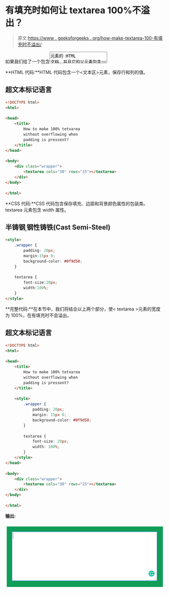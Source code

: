 # 有填充时如何让 textarea 100%不溢出？

> 原文:[https://www . geeksforgeeks . org/how-make-textarea-100-有填充时不溢出/](https://www.geeksforgeeks.org/how-to-make-textarea-100-without-overflow-when-padding-is-present/)

如果我们给了一个包含<textarea>元素的 HTML 文档，并且它的父元素包含一些填充，那么如何使文本区域宽度达到 100%。textarea 包含。<br/>想法是用类名“wrapper”创建一个 div。在< div >元素中，我们创建了一个具有一定列数和行数的文本区域。在这种情况下，分别是 30 和 15。之后，我们将 width 属性设置为 100%，使 textarea 宽度为 100%。</textarea>

**HTML 代码:**HTML 代码包含一个<文本区>元素，保存行和列的值。

## 超文本标记语言

```html
<!DOCTYPE html>
<html>

<head>
    <title>
        How to make 100% tetxarea
        without overflowing when
        padding is pressent?
    </title>
</head>

<body>
    <div class="wrapper">
        <textarea cols="30" rows="15"></textarea>
    </div>
</body>

</html>
```

**CSS 代码:**CSS 代码包含保存填充、边距和背景颜色属性的包装类。textarea 元素包含 width 属性。

## 半铸钢ˌ钢性铸铁(Cast Semi-Steel)

```html
<style>
    .wrapper {
        padding: 20px;
        margin:15px 0;
        background-color: #0f9d58;
    }

    textarea {
        font-size:20px;
        width:100%;
    }
</style>
```

**完整代码:**在本节中，我们将结合以上两个部分，使< textarea >元素的宽度为 100%，在有填充时不会溢出。

## 超文本标记语言

```html
<!DOCTYPE html>
<html>

<head>
    <title>
        How to make 100% tetxarea
        without overflowing when
        padding is pressent?
    </title>

    <style>
        .wrapper {
            padding: 20px;
            margin: 15px 0;
            background-color: #0f9d58;
        }

        textarea {
            font-size: 20px;
            width: 100%;
        }
    </style>
</head>

<body>
    <div class="wrapper">
        <textarea cols="30" rows="15"></textarea>
    </div>
</body>

</html>
```

**输出:**

![](img/72379be0fc7ebf8213b1ef1130eb27b6.png)